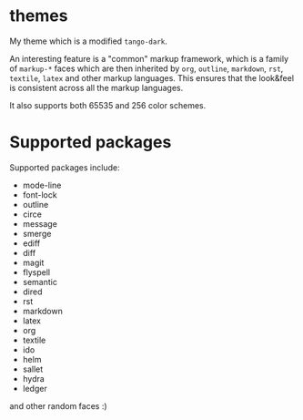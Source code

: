 # themes

My theme which is a modified `tango-dark`.

An interesting feature is a "common" markup framework, which is a family of `markup-*` faces which are then inherited by `org`, `outline`, `markdown`, `rst`, `textile`, `latex` and other markup languages.  This ensures that the look&feel is consistent across all the markup languages.

It also supports both 65535 and 256 color schemes.

# Supported packages

Supported packages include:

* mode-line
* font-lock
* outline
* circe
* message
* smerge
* ediff
* diff
* magit
* flyspell
* semantic
* dired
* rst
* markdown
* latex
* org
* textile
* ido
* helm
* sallet
* hydra
* ledger

and other random faces :)
